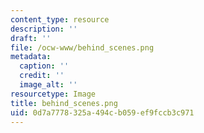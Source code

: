 ```yaml
---
content_type: resource
description: ''
draft: ''
file: /ocw-www/behind_scenes.png
metadata:
  caption: ''
  credit: ''
  image_alt: ''
resourcetype: Image
title: behind_scenes.png
uid: 0d7a7778-325a-494c-b059-ef9fccb3c971
---
```

